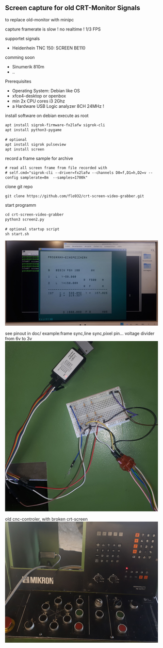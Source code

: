 
## Screen capture for old CRT-Monitor Signals
to replace old-monitor with minipc

capture framerate is slow ! no realtime ! 1/3 FPS

supportet signals
- Heidenhein TNC 150: SCREEN BE110

comming soon
- Sinumerik 810m
- ..


Prerequisites
- Operating System: Debian like OS
- xfce4-desktop or openbox
- min 2x CPU cores i3 2Ghz
- a Hardware USB Logic analyzer 8CH 24MHz !


install software on debian
execute as root
```
apt install sigrok-firmware-fx2lafw sigrok-cli 
apt install python3-pygame

# optional 
apt install sigrok pulseview
apt install screen

```



record a frame sample for archive
```
# read all screen frame from file recorded with
# self.cmd="sigrok-cli --driver=fx2lafw --channels D0=f,D1=h,D2=v --config samplerate=8m  --samples=1700k"
```

clone git repo
```
git clone https://github.com/flo932/crt-screen-video-grabber.git
```

start programm
```
cd crt-screen-video-grabber
python3 screen2.py

# optional startup script
sh start.sh
```


![MIKRON-HEIDENHEIN-TNC150](https://raw.githubusercontent.com/flo932/crt-screen-video-grabber/master/screenhot/IMG_20240325_103959.jpg "Virtual CRT")

see pinout in doc/
example:frame sync,line sync,pixel pin... voltage divider from 6v to 3v
![MIKRON-HEIDENHEIN-TNC150](https://raw.githubusercontent.com/flo932/crt-screen-video-grabber/master/screenhot/IMG_20240325_104117x.jpg "USB Logic Analyzer")

old cnc-controler, with broken crt-screen
![MIKRON-HEIDENHEIN-TNC150](https://raw.githubusercontent.com/flo932/crt-screen-video-grabber/master/screenhot/IMG_20240322_153252x.jpg "OLD CNC CONTROLER, with broken screen")


